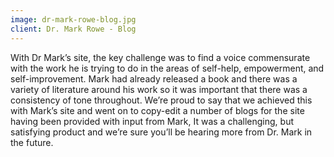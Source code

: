 ```yaml
---
image: dr-mark-rowe-blog.jpg
client: Dr. Mark Rowe - Blog
---
```


With Dr Mark’s site, the key challenge was to find a voice commensurate with the work he is trying to do in the areas of self-help, empowerment, and self-improvement. Mark had already released a book and there was a variety of literature around his work so it was important that there was a consistency of tone throughout. We’re proud to say that we achieved this with Mark’s site and went on to copy-edit a number of blogs for the site having been provided with input from Mark, It was a challenging, but satisfying product and we’re sure you’ll be hearing more from Dr. Mark in the future.
